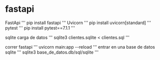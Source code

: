 # fastapi

FastApi
'''
    pip install fastapi
''' 
Uvicorn
'''
    pip install uvicorn[standard]
'''
pytest
'''
    pip install pytest==7.1.1
'''

sqlite carga de datos
'''
    sqlite3 clientes.sqlite < clientes.sql
'''

correr fastapi
'''
    uvicorn main:app --reload
'''
entrar en una base de datos sqlite
'''
    sqlite3 base_de_datos.db/sql/sqlite
'''